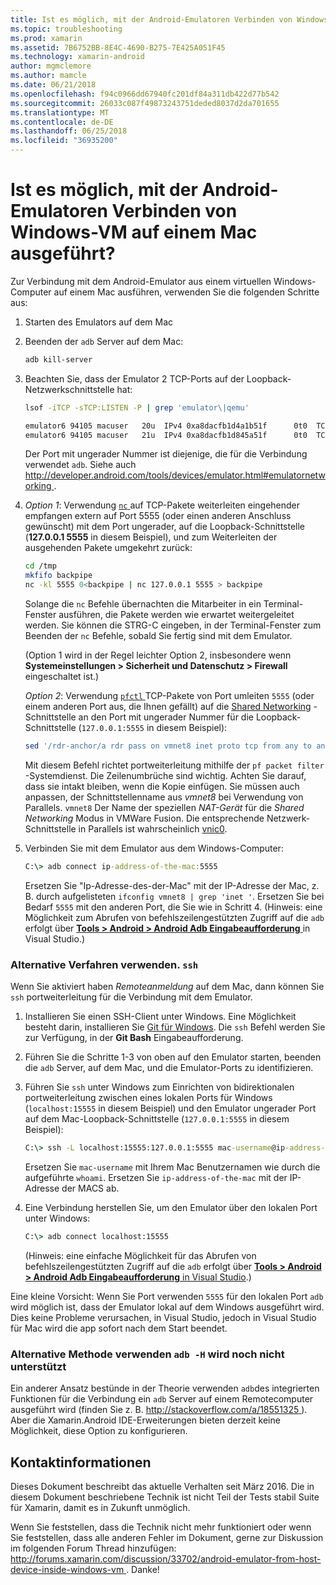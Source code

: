 ```yaml
---
title: Ist es möglich, mit der Android-Emulatoren Verbinden von Windows-VM auf einem Mac ausgeführt?
ms.topic: troubleshooting
ms.prod: xamarin
ms.assetid: 7B6752BB-8E4C-4690-B275-7E425A051F45
ms.technology: xamarin-android
author: mgmclemore
ms.author: mamcle
ms.date: 06/21/2018
ms.openlocfilehash: f94c0966dd67940fc201df84a311db422d77b542
ms.sourcegitcommit: 26033c087f49873243751deded8037d2da701655
ms.translationtype: MT
ms.contentlocale: de-DE
ms.lasthandoff: 06/25/2018
ms.locfileid: "36935200"
---
```

# <a name="is-it-possible-to-connect-to-android-emulators-running-on-a-mac-from-a-windows-vm"></a>Ist es möglich, mit der Android-Emulatoren Verbinden von Windows-VM auf einem Mac ausgeführt?

Zur Verbindung mit dem Android-Emulator aus einem virtuellen Windows-Computer auf einem Mac ausführen, verwenden Sie die folgenden Schritte aus:

1.  Starten des Emulators auf dem Mac

2.  Beenden der `adb` Server auf dem Mac:

    ```bash
    adb kill-server
    ```

3.  Beachten Sie, dass der Emulator 2 TCP-Ports auf der Loopback-Netzwerkschnittstelle hat:

    ```bash
    lsof -iTCP -sTCP:LISTEN -P | grep 'emulator\|qemu'

    emulator6 94105 macuser   20u  IPv4 0xa8dacfb1d4a1b51f      0t0  TCP localhost:5555 (LISTEN)
    emulator6 94105 macuser   21u  IPv4 0xa8dacfb1d845a51f      0t0  TCP localhost:5554 (LISTEN)
    ```

    Der Port mit ungerader Nummer ist diejenige, die für die Verbindung verwendet `adb`. Siehe auch [ http://developer.android.com/tools/devices/emulator.html#emulatornetworking ](http://developer.android.com/tools/devices/emulator.html#emulatornetworking).

4.  _Option 1_: Verwendung [ `nc` ](https://developer.apple.com/library/mac/documentation/Darwin/Reference/ManPages/man1/nc.1.html) auf TCP-Pakete weiterleiten eingehender empfangen extern auf Port 5555 (oder einen anderen Anschluss gewünscht) mit dem Port ungerader, auf die Loopback-Schnittstelle (**127.0.0.1 5555** in diesem Beispiel), und zum Weiterleiten der ausgehenden Pakete umgekehrt zurück:

    ```bash
    cd /tmp
    mkfifo backpipe
    nc -kl 5555 0<backpipe | nc 127.0.0.1 5555 > backpipe
    ```

    Solange die `nc` Befehle übernachten die Mitarbeiter in ein Terminal-Fenster ausführen, die Pakete werden wie erwartet weitergeleitet werden. Sie können die STRG-C eingeben, in der Terminal-Fenster zum Beenden der `nc` Befehle, sobald Sie fertig sind mit dem Emulator.

    (Option 1 wird in der Regel leichter Option 2, insbesondere wenn **Systemeinstellungen > Sicherheit und Datenschutz > Firewall** eingeschaltet ist.) 

    _Option 2_: Verwendung [ `pfctl` ](https://developer.apple.com/library/mac/documentation/Darwin/Reference/ManPages/man8/pfctl.8.html) TCP-Pakete von Port umleiten `5555` (oder einem anderen Port aus, die Ihnen gefällt) auf die [Shared Networking](http://kb.parallels.com/en/4948) -Schnittstelle an den Port mit ungerader Nummer für die Loopback-Schnittstelle (`127.0.0.1:5555` in diesem Beispiel):

    ```bash
    sed '/rdr-anchor/a rdr pass on vmnet8 inet proto tcp from any to any port 5555 -> 127.0.0.1 port 5555' /etc/pf.conf | sudo pfctl -ef -
    ```

    Mit diesem Befehl richtet portweiterleitung mithilfe der `pf packet filter` -Systemdienst. Die Zeilenumbrüche sind wichtig. Achten Sie darauf, dass sie intakt bleiben, wenn die Kopie einfügen. Sie müssen auch anpassen, der Schnittstellenname aus *vmnet8* bei Verwendung von Parallels. `vmnet8` Der Name der speziellen *NAT-Gerät* für die *Shared Networking* Modus in VMWare Fusion. Die entsprechende Netzwerk-Schnittstelle in Parallels ist wahrscheinlich [vnic0](http://download.parallels.com/doc/psbm/en/Parallels_Server_Bare_Metal_Users_Guide/29258.htm).

5.  Verbinden Sie mit dem Emulator aus dem Windows-Computer:

    ```cmd
    C:\> adb connect ip-address-of-the-mac:5555
    ```

    Ersetzen Sie "Ip-Adresse-des-der-Mac" mit der IP-Adresse der Mac, z. B. durch aufgelisteten `ifconfig vmnet8 | grep 'inet '`. Ersetzen Sie bei Bedarf `5555` mit den anderen Port, die Sie wie in Schritt 4\. (Hinweis: eine Möglichkeit zum Abrufen von befehlszeilengestützten Zugriff auf die `adb` erfolgt über [ **Tools > Android > Android Adb Eingabeaufforderung** ](~/cross-platform/troubleshooting/questions/version-logs.md#adb-logcat) in Visual Studio.)

### <a name="alternate-technique-using-ssh"></a>Alternative Verfahren verwenden. `ssh`

Wenn Sie aktiviert haben _Remoteanmeldung_ auf dem Mac, dann können Sie `ssh` portweiterleitung für die Verbindung mit dem Emulator.

1.  Installieren Sie einen SSH-Client unter Windows. Eine Möglichkeit besteht darin, installieren Sie [Git für Windows](https://git-for-windows.github.io/). Die `ssh` Befehl werden Sie zur Verfügung, in der **Git Bash** Eingabeaufforderung.

2.  Führen Sie die Schritte 1-3 von oben auf den Emulator starten, beenden die `adb` Server, auf dem Mac, und die Emulator-Ports zu identifizieren.

3.  Führen Sie `ssh` unter Windows zum Einrichten von bidirektionalen portweiterleitung zwischen eines lokalen Ports für Windows (`localhost:15555` in diesem Beispiel) und den Emulator ungerader Port auf dem Mac-Loopback-Schnittstelle (`127.0.0.1:5555` in diesem Beispiel):

    ```cmd 
    C:\> ssh -L localhost:15555:127.0.0.1:5555 mac-username@ip-address-of-the-mac
    ```

    Ersetzen Sie `mac-username` mit Ihrem Mac Benutzernamen wie durch die aufgeführte `whoami`. Ersetzen Sie `ip-address-of-the-mac` mit der IP-Adresse der MACS ab.

4.  Eine Verbindung herstellen Sie, um den Emulator über den lokalen Port unter Windows:

    ```cmd
    C:\> adb connect localhost:15555
    ```

    (Hinweis: eine einfache Möglichkeit für das Abrufen von befehlszeilengestützten Zugriff auf die `adb` erfolgt über [ **Tools > Android > Android Adb Eingabeaufforderung** in Visual Studio](~/cross-platform/troubleshooting/questions/version-logs.md#adb-logcat).)

Eine kleine Vorsicht: Wenn Sie Port verwenden `5555` für den lokalen Port `adb` wird möglich ist, dass der Emulator lokal auf dem Windows ausgeführt wird. Dies keine Probleme verursachen, in Visual Studio, jedoch in Visual Studio für Mac wird die app sofort nach dem Start beendet.

### <a name="alternate-technique-using-adb--h-is-not-yet-supported"></a>Alternative Methode verwenden `adb -H` wird noch nicht unterstützt

Ein anderer Ansatz bestünde in der Theorie verwenden `adb`des integrierten Funktionen für die Verbindung ein `adb` Server auf einem Remotecomputer ausgeführt wird (finden Sie z. B. [ http://stackoverflow.com/a/18551325 ](http://stackoverflow.com/a/18551325)).
Aber die Xamarin.Android IDE-Erweiterungen bieten derzeit keine Möglichkeit, diese Option zu konfigurieren.

## <a name="contact-information"></a>Kontaktinformationen

Dieses Dokument beschreibt das aktuelle Verhalten seit März 2016. Die in diesem Dokument beschriebene Technik ist nicht Teil der Tests stabil Suite für Xamarin, damit es in Zukunft unmöglich.

Wenn Sie feststellen, dass die Technik nicht mehr funktioniert oder wenn Sie feststellen, dass alle anderen Fehler im Dokument, gerne zur Diskussion im folgenden Forum Thread hinzufügen: [ http://forums.xamarin.com/discussion/33702/android-emulator-from-host-device-inside-windows-vm ](http://forums.xamarin.com/discussion/33702/android-emulator-from-host-device-inside-windows-vm).
Danke!

